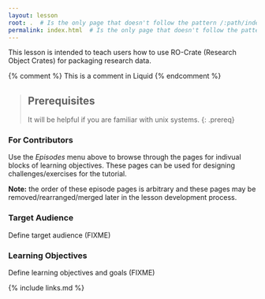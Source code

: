 ```yaml
---
layout: lesson
root: .  # Is the only page that doesn't follow the pattern /:path/index.html
permalink: index.html  # Is the only page that doesn't follow the pattern /:path/index.html
---
```

This lesson is intended to teach users how to use RO-Crate (Research Object Crates) for
packaging research data.

<!-- this is an html comment -->

{% comment %} This is a comment in Liquid {% endcomment %}

> ## Prerequisites
>
> It will be helpful if you are familiar with unix systems.
{: .prereq}

### For Contributors

Use the _Episodes_ menu above to browse through the pages for
indivual blocks of learning objectives.
These pages can be used for designing challenges/exercises
for the tutorial.

**Note:** the order of these episode pages is arbitrary and
these pages may be removed/rearranged/merged
later in the lesson development process.

### Target Audience

Define target audience (FIXME)

### Learning Objectives

Define learning objectives and goals (FIXME)

{% include links.md %}
